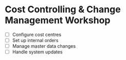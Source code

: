# Cost Controlling & Change Management Workshop

<!--{{<objectives>}}-->
- [ ] Configure cost centres
- [ ] Set up internal orders
- [ ] Manage master data changes
- [ ] Handle system updates

<!--{{</objectives>}}-->